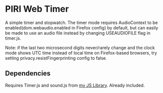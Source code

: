 # PIRI Web Timer
A simple timer and stopwatch. The timer mode requires AudioContext to be enabled(dom.webaudio.enabled in Firefox config) by default, but can easily be made to use an audio file instead by changing USEAUDIOFILE flag in timer.js.

Note: if the last two microsecond digits never/rarely change and the clock mode shows UTC time instead of local time on Firefox-based browsers, try setting privacy.resistFingerprinting config to false.

## Dependencies
Requires Timer.js and sound.js from [my JS Library](https://github.com/ThisIsPIRI/js-library). Already included.
